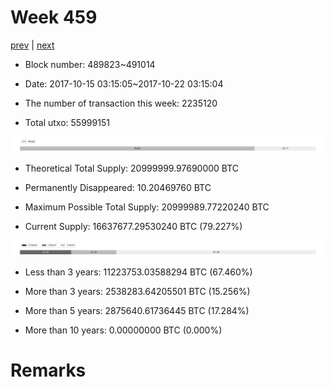 # Week 459

[prev](week0458.md) | [next](week0460.md)

- Block number: 489823~491014

- Date: 2017-10-15 03:15:05~2017-10-22 03:15:04

- The number of transaction this week: 2235120

- Total utxo: 55999151

![](../images/mined_week0459.png)

- Theoretical Total Supply: 20999999.97690000 BTC

- Permanently Disappeared: 10.20469760 BTC

- Maximum Possible Total Supply: 20999989.77220240 BTC

- Current Supply: 16637677.29530240 BTC (79.227%)

![](../images/year_week0459.png)


- Less than 3 years: 11223753.03588294 BTC (67.460%)

- More than 3 years: 2538283.64205501 BTC (15.256%)

- More than 5 years: 2875640.61736445 BTC (17.284%)

- More than 10 years: 0.00000000 BTC (0.000%)

# Remarks

